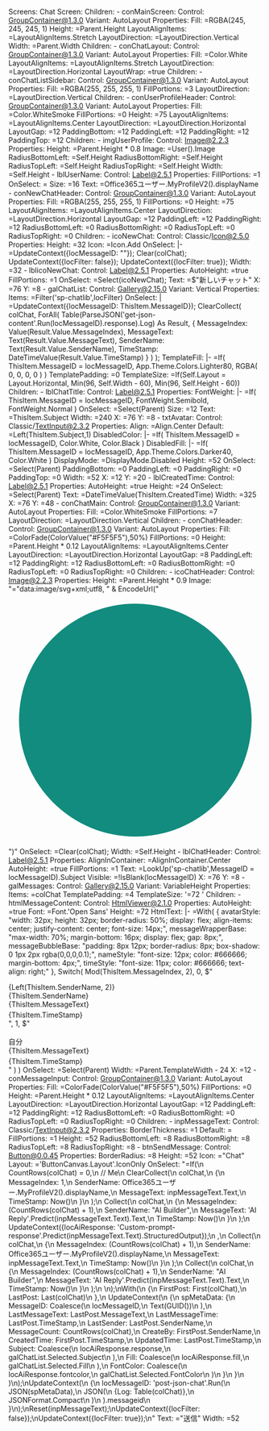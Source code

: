 Screens:
  Chat Screen:
    Children:
      - conMainScreen:
          Control: GroupContainer@1.3.0
          Variant: AutoLayout
          Properties:
            Fill: =RGBA(245, 245, 245, 1)
            Height: =Parent.Height
            LayoutAlignItems: =LayoutAlignItems.Stretch
            LayoutDirection: =LayoutDirection.Vertical
            Width: =Parent.Width
          Children:
            - conChatLayout:
                Control: GroupContainer@1.3.0
                Variant: AutoLayout
                Properties:
                  Fill: =Color.White
                  LayoutAlignItems: =LayoutAlignItems.Stretch
                  LayoutDirection: =LayoutDirection.Horizontal
                  LayoutWrap: =true
                Children:
                  - conChatListSidebar:
                      Control: GroupContainer@1.3.0
                      Variant: AutoLayout
                      Properties:
                        Fill: =RGBA(255, 255, 255, 1)
                        FillPortions: =3
                        LayoutDirection: =LayoutDirection.Vertical
                      Children:
                        - conUserProfileHeader:
                            Control: GroupContainer@1.3.0
                            Variant: AutoLayout
                            Properties:
                              Fill: =Color.WhiteSmoke
                              FillPortions: =0
                              Height: =75
                              LayoutAlignItems: =LayoutAlignItems.Center
                              LayoutDirection: =LayoutDirection.Horizontal
                              LayoutGap: =12
                              PaddingBottom: =12
                              PaddingLeft: =12
                              PaddingRight: =12
                              PaddingTop: =12
                            Children:
                              - imgUserProfile:
                                  Control: Image@2.2.3
                                  Properties:
                                    Height: =Parent.Height * 0.8
                                    Image: =User().Image
                                    RadiusBottomLeft: =Self.Height
                                    RadiusBottomRight: =Self.Height
                                    RadiusTopLeft: =Self.Height
                                    RadiusTopRight: =Self.Height
                                    Width: =Self.Height
                              - lblUserName:
                                  Control: Label@2.5.1
                                  Properties:
                                    FillPortions: =1
                                    OnSelect: =
                                    Size: =16
                                    Text: =Office365ユーザー.MyProfileV2().displayName
                        - conNewChatHeader:
                            Control: GroupContainer@1.3.0
                            Variant: AutoLayout
                            Properties:
                              Fill: =RGBA(255, 255, 255, 1)
                              FillPortions: =0
                              Height: =75
                              LayoutAlignItems: =LayoutAlignItems.Center
                              LayoutDirection: =LayoutDirection.Horizontal
                              LayoutGap: =12
                              PaddingLeft: =12
                              PaddingRight: =12
                              RadiusBottomLeft: =0
                              RadiusBottomRight: =0
                              RadiusTopLeft: =0
                              RadiusTopRight: =0
                            Children:
                              - icoNewChat:
                                  Control: Classic/Icon@2.5.0
                                  Properties:
                                    Height: =32
                                    Icon: =Icon.Add
                                    OnSelect: |-
                                      =UpdateContext({locMessageID: ""});
                                      Clear(colChat);
                                      UpdateContext({locFilter: false});
                                      UpdateContext({locFilter: true});
                                    Width: =32
                              - lblicoNewChat:
                                  Control: Label@2.5.1
                                  Properties:
                                    AutoHeight: =true
                                    FillPortions: =1
                                    OnSelect: =Select(icoNewChat);
                                    Text: =$"新しいチャット"
                                    X: =76
                                    Y: =8
                        - galChatList:
                            Control: Gallery@2.15.0
                            Variant: Vertical
                            Properties:
                              Items: =Filter('sp-chatlib',locFilter)
                              OnSelect: |
                                =UpdateContext({locMessageID: ThisItem.MessageID});
                                ClearCollect(
                                    colChat,
                                    ForAll(
                                        Table(ParseJSON('get-json-content'.Run(locMessageID).response).Log) As Result,
                                        {
                                            MessageIndex: Value(Result.Value.MessageIndex),
                                            MessageText: Text(Result.Value.MessageText),
                                            SenderName: Text(Result.Value.SenderName),
                                            TimeStamp: DateTimeValue(Result.Value.TimeStamp)
                                        }
                                    )
                                );
                              TemplateFill: |-
                                =If(
                                    ThisItem.MessageID = locMessageID,
                                    App.Theme.Colors.Lighter80,
                                    RGBA(
                                        0,
                                        0,
                                        0,
                                        0
                                    )
                                )
                              TemplatePadding: =0
                              TemplateSize: =If(Self.Layout = Layout.Horizontal, Min(96, Self.Width - 60), Min(96, Self.Height - 60))
                            Children:
                              - lblChatTitle:
                                  Control: Label@2.5.1
                                  Properties:
                                    FontWeight: |-
                                      =If(
                                          ThisItem.MessageID = locMessageID,
                                          FontWeight.Semibold,
                                          FontWeight.Normal
                                      )
                                    OnSelect: =Select(Parent)
                                    Size: =12
                                    Text: =ThisItem.Subject
                                    Width: =240
                                    X: =76
                                    Y: =8
                              - txtAvatar:
                                  Control: Classic/TextInput@2.3.2
                                  Properties:
                                    Align: =Align.Center
                                    Default: =Left(ThisItem.Subject,1)
                                    DisabledColor: |-
                                      =If(
                                          ThisItem.MessageID = locMessageID,
                                          Color.White,
                                          Color.Black
                                      )
                                    DisabledFill: |-
                                      =If(
                                          ThisItem.MessageID = locMessageID,
                                          App.Theme.Colors.Darker40,
                                          Color.White
                                      )
                                    DisplayMode: =DisplayMode.Disabled
                                    Height: =52
                                    OnSelect: =Select(Parent)
                                    PaddingBottom: =0
                                    PaddingLeft: =0
                                    PaddingRight: =0
                                    PaddingTop: =0
                                    Width: =52
                                    X: =12
                                    Y: =20
                              - lblCreatedTime:
                                  Control: Label@2.5.1
                                  Properties:
                                    AutoHeight: =true
                                    Height: =24
                                    OnSelect: =Select(Parent)
                                    Text: =DateTimeValue(ThisItem.CreatedTime)
                                    Width: =325
                                    X: =76
                                    Y: =48
                  - conChatMain:
                      Control: GroupContainer@1.3.0
                      Variant: AutoLayout
                      Properties:
                        Fill: =Color.WhiteSmoke
                        FillPortions: =7
                        LayoutDirection: =LayoutDirection.Vertical
                      Children:
                        - conChatHeader:
                            Control: GroupContainer@1.3.0
                            Variant: AutoLayout
                            Properties:
                              Fill: =ColorFade(ColorValue("#F5F5F5"),50%)
                              FillPortions: =0
                              Height: =Parent.Height * 0.12
                              LayoutAlignItems: =LayoutAlignItems.Center
                              LayoutDirection: =LayoutDirection.Horizontal
                              LayoutGap: =8
                              PaddingLeft: =12
                              PaddingRight: =12
                              RadiusBottomLeft: =0
                              RadiusBottomRight: =0
                              RadiusTopLeft: =0
                              RadiusTopRight: =0
                            Children:
                              - icoChatHeader:
                                  Control: Image@2.2.3
                                  Properties:
                                    Height: =Parent.Height * 0.9
                                    Image: "=\"data:image/svg+xml;utf8, \" & EncodeUrl(\"<svg xmlns='http://www.w3.org/2000/svg' viewBox='0 0 24 24'>\r\n  \r\n  <circle cx='12' cy='12' r='11' fill='#128C7E'/>\r\n  \r\n  <path\r\n    d='M6 8.5C6 7.67157 6.67157 7 7.5 7H16.5C17.3284 7 18 7.67157 18 8.5V13.5C18 14.3284 17.3284 15 16.5 15H13L12 17L11 15H7.5C6.67157 15 6 14.3284 6 13.5V8.5Z'\r\n    fill='white'\r\n  />\r\n  <circle cx='9' cy='11' r='0.8' fill='#128C7E'/>\r\n  <circle cx='12' cy='11' r='0.8' fill='#128C7E'/>\r\n  <circle cx='15' cy='11' r='0.8' fill='#128C7E'/>\r\n</svg>\")"
                                    OnSelect: =Clear(colChat);
                                    Width: =Self.Height
                              - lblChatHeader:
                                  Control: Label@2.5.1
                                  Properties:
                                    AlignInContainer: =AlignInContainer.Center
                                    AutoHeight: =true
                                    FillPortions: =1
                                    Text: =LookUp('sp-chatlib',MessageID = locMessageID).Subject
                                    Visible: =!IsBlank(locMessageID)
                                    X: =76
                                    Y: =8
                        - galMessages:
                            Control: Gallery@2.15.0
                            Variant: VariableHeight
                            Properties:
                              Items: =colChat
                              TemplatePadding: =4
                              TemplateSize: '=72  '
                            Children:
                              - htmlMessageContent:
                                  Control: HtmlViewer@2.1.0
                                  Properties:
                                    AutoHeight: =true
                                    Font: =Font.'Open Sans'
                                    Height: =72
                                    HtmlText: |-
                                      =With(
                                          {
                                              avatarStyle: "width: 32px; height: 32px; border-radius: 50%; display: flex; align-items: center; justify-content: center; font-size: 14px;",
                                              messageWrapperBase: "max-width: 70%; margin-bottom: 16px; display: flex; gap: 8px;",
                                              messageBubbleBase: "padding: 8px 12px; border-radius: 8px; box-shadow: 0 1px 2px rgba(0,0,0,0.1);",
                                              nameStyle: "font-size: 12px; color: #666666; margin-bottom: 4px;",
                                              timeStyle: "font-size: 11px; color: #666666; text-align: right;"
                                          },
                                          Switch(
                                              Mod(ThisItem.MessageIndex, 2),
                                              0,
                                              $"<div style='{messageWrapperBase} margin-right: auto;'>
                                                  <div style='{avatarStyle} background-color: #e0e0e0;'>
                                                      {Left(ThisItem.SenderName, 2)}
                                                  </div>
                                                  <div>
                                                      <div style='{nameStyle}'>{ThisItem.SenderName}</div>
                                                      <div style='{messageBubbleBase} background-color: #ffffff;'>
                                                          <div style='margin-bottom: 4px;'>{ThisItem.MessageText}</div>
                                                          <div style='{timeStyle}'>{ThisItem.TimeStamp}</div>
                                                      </div>
                                                  </div>
                                              </div>",
                                              1,
                                              $"<div style='{messageWrapperBase} margin-left: auto; flex-direction: row-reverse;'>
                                                  <div style='{avatarStyle} background-color: #128C7E; color: white;'>Me</div>
                                                  <div>
                                                      <div style='{nameStyle} text-align: right;'>自分</div>
                                                      <div style='{messageBubbleBase} background-color: #dcf8c6;'>
                                                          <div style='margin-bottom: 4px;'>{ThisItem.MessageText}</div>
                                                          <div style='{timeStyle}'>{ThisItem.TimeStamp}</div>
                                                      </div>
                                                  </div>
                                              </div>"
                                          )
                                      )
                                    OnSelect: =Select(Parent)
                                    Width: =Parent.TemplateWidth - 24
                                    X: =12
                        - conMessageInput:
                            Control: GroupContainer@1.3.0
                            Variant: AutoLayout
                            Properties:
                              Fill: =ColorFade(ColorValue("#F5F5F5"),50%)
                              FillPortions: =0
                              Height: =Parent.Height * 0.12
                              LayoutAlignItems: =LayoutAlignItems.Center
                              LayoutDirection: =LayoutDirection.Horizontal
                              LayoutGap: =12
                              PaddingLeft: =12
                              PaddingRight: =12
                              RadiusBottomLeft: =0
                              RadiusBottomRight: =0
                              RadiusTopLeft: =0
                              RadiusTopRight: =0
                            Children:
                              - inpMessageText:
                                  Control: Classic/TextInput@2.3.2
                                  Properties:
                                    BorderThickness: =1
                                    Default: =
                                    FillPortions: =1
                                    Height: =52
                                    RadiusBottomLeft: =8
                                    RadiusBottomRight: =8
                                    RadiusTopLeft: =8
                                    RadiusTopRight: =8
                              - btnSendMessage:
                                  Control: Button@0.0.45
                                  Properties:
                                    BorderRadius: =8
                                    Height: =52
                                    Icon: ="Chat"
                                    Layout: ='ButtonCanvas.Layout'.IconOnly
                                    OnSelect: "=If(\n    CountRows(colChat) = 0,\n    // Me\n    ClearCollect(\n        colChat,\n        {\n            MessageIndex: 1,\n            SenderName: Office365ユーザー.MyProfileV2().displayName,\n            MessageText: inpMessageText.Text,\n            TimeStamp: Now()\n        }\n    );\n    Collect(\n        colChat,\n        {\n            MessageIndex: (CountRows(colChat) + 1),\n            SenderName: \"AI Builder\",\n            MessageText: 'AI Reply'.Predict(inpMessageText.Text).Text,\n            TimeStamp: Now()\n        }\n    );\n    UpdateContext({locAiResponse: 'Custom-prompt-response'.Predict(inpMessageText.Text).StructuredOutput});\n    ,\n    Collect(\n        colChat,\n        {\n            MessageIndex: (CountRows(colChat) + 1),\n            SenderName: Office365ユーザー.MyProfileV2().displayName,\n            MessageText: inpMessageText.Text,\n            TimeStamp: Now()\n        }\n    );\n    Collect(\n        colChat,\n        {\n            MessageIndex: (CountRows(colChat) + 1),\n            SenderName: \"AI Builder\",\n            MessageText: 'AI Reply'.Predict(inpMessageText.Text).Text,\n            TimeStamp: Now()\n        }\n    );\n    \n);\nWith(\n    {\n        FirstPost: First(colChat),\n        LastPost: Last(colChat)\n    },\n    UpdateContext(\n        {\n            spMetaData: {\n                MessageID: Coalesce(\n                    locMessageID,\n                    Text(GUID())\n                ),\n                LastMessageText: LastPost.MessageText,\n                LastMessageTime: LastPost.TimeStamp,\n                LastSender: LastPost.SenderName,\n                MessageCount: CountRows(colChat),\n                CreateBy: FirstPost.SenderName,\n                CreatedTime: FirstPost.TimeStamp,\n                UpdatedTime: LastPost.TimeStamp,\n                Subject: Coalesce(\n                    locAiResponse.response,\n                    galChatList.Selected.Subject\n                ),\n                Fill: Coalesce(\n                    locAiResponse.fill,\n                    galChatList.Selected.Fill\n                ),\n                FontColor: Coalesce(\n                    locAiResponse.fontcolor,\n                    galChatList.Selected.FontColor\n                )\n            }\n        }\n    )\n);\nUpdateContext(\n    {\n        locMessageID: 'post-json-chat'.Run(\n            JSON(spMetaData),\n            JSON(\n                {Log: Table(colChat)},\n                JSONFormat.Compact\n            )\n        ).messageid\n    }\n);\nReset(inpMessageText);\nUpdateContext({locFilter: false});\nUpdateContext({locFilter: true});\n"
                                    Text: ="送信"
                                    Width: =52
